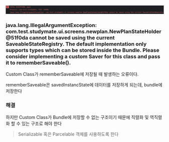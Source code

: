 ![alt text](image.png)

### java.lang.IllegalArgumentException: com.test.studymate.ui.screens.newplan.NewPlanStateHolder@51f0da cannot be saved using the current SaveableStateRegistry. The default implementation only supports types which can be stored inside the Bundle. Please consider implementing a custom Saver for this class and pass it to rememberSaveable().

Custom Class가 rememberSaveable에 저장될 때 발생하는 오류이다.

rememberSaveable은 savedInstancState에 데이터를 저장하게 되는데, bundle에 저장한다

### 해결
하지만 Custom Class가 Bundle에 저장할 수 없는 구조이기 때문에 직렬화 및 역직렬화 할 수 있는 구조로 해야 한다

> Serializable 혹은 Parcelable 객체를 사용하도록 한다